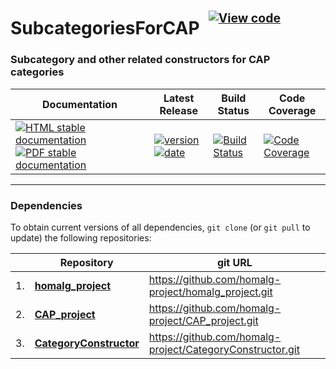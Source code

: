 <!-- BEGIN HEADER -->
# SubcategoriesForCAP&ensp;<sup><sup>[![View code][code-img]][code-url]</sup></sup>

### Subcategory and other related constructors for CAP categories

| Documentation | Latest Release | Build Status | Code Coverage |
| ------------- | -------------- | ------------ | ------------- |
| [![HTML stable documentation][html-img]][html-url] [![PDF stable documentation][pdf-img]][pdf-url] | [![version][version-img]][version-url] [![date][date-img]][date-url] | [![Build Status][tests-img]][tests-url] | [![Code Coverage][codecov-img]][codecov-url] |

<!-- END HEADER -->

<!-- BEGIN FOOTER -->
---

### Dependencies

To obtain current versions of all dependencies, `git clone` (or `git pull` to update) the following repositories:

|    | Repository | git URL |
|--- | ---------- | ------- |
| 1. | [**homalg_project**](https://github.com/homalg-project/homalg_project#readme) | https://github.com/homalg-project/homalg_project.git |
| 2. | [**CAP_project**](https://github.com/homalg-project/CAP_project#readme) | https://github.com/homalg-project/CAP_project.git |
| 3. | [**CategoryConstructor**](https://github.com/homalg-project/CategoryConstructor#readme) | https://github.com/homalg-project/CategoryConstructor.git |

[html-img]: https://img.shields.io/badge/🔗%20HTML-stable-blue.svg
[html-url]: https://homalg-project.github.io/SubcategoriesForCAP/doc/chap0_mj.html

[pdf-img]: https://img.shields.io/badge/🔗%20PDF-stable-blue.svg
[pdf-url]: https://homalg-project.github.io/SubcategoriesForCAP/download_pdf.html

[version-img]: https://img.shields.io/endpoint?url=https://homalg-project.github.io/SubcategoriesForCAP/badge_version.json&label=🔗%20version&color=yellow
[version-url]: https://homalg-project.github.io/SubcategoriesForCAP/view_release.html

[date-img]: https://img.shields.io/endpoint?url=https://homalg-project.github.io/SubcategoriesForCAP/badge_date.json&label=🔗%20released%20on&color=yellow
[date-url]: https://homalg-project.github.io/SubcategoriesForCAP/view_release.html

[tests-img]: https://github.com/homalg-project/SubcategoriesForCAP/actions/workflows/Tests.yml/badge.svg?branch=master
[tests-url]: https://github.com/homalg-project/SubcategoriesForCAP/actions/workflows/Tests.yml?query=branch%3Amaster

[codecov-img]: https://codecov.io/gh/homalg-project/SubcategoriesForCAP/branch/master/graph/badge.svg
[codecov-url]: https://codecov.io/gh/homalg-project/SubcategoriesForCAP

[code-img]: https://img.shields.io/badge/-View%20code-blue?logo=github
[code-url]: https://github.com/homalg-project/SubcategoriesForCAP#top
<!-- END FOOTER -->
